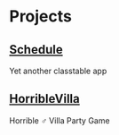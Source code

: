 # Projects

## [Schedule](https://github.com/B515/Schedule)
Yet another classtable app


## [HorribleVilla](https://github.com/B515/HorribleVilla)
Horrible ♂ Villa Party Game
